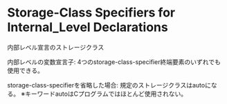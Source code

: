 # Storage-Class Specifiers for Internal_Level Declarations
内部レベル宣言のストレージクラス

内部レベルの変数宣言子:
4つのstorage-class-specifier終端要素のいずれでも使用できる。

storage-class-specifierを省略した場合:
規定のストレージクラスはautoになる。
※キーワードautoはCプログラムではほとんど使用されない。

